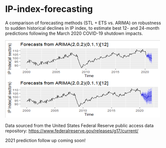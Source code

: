 # IP-index-forecasting
A comparison of forecasting methods (STL + ETS vs. ARIMA) on robustness to sudden historical declines in IP index, to estimate best 12- and 24-month predictions following the March 2020 COVID-19 shutdown impacts. 


<img src="https://github.com/stephc027/IP-index-forecasting/blob/main/visuals/arima.png?raw=true" width="500" height="250">


Data sourced from the United States Federal Reserve public access data repository: https://www.federalreserve.gov/releases/g17/current/


2021 prediction follow up coming soon!
